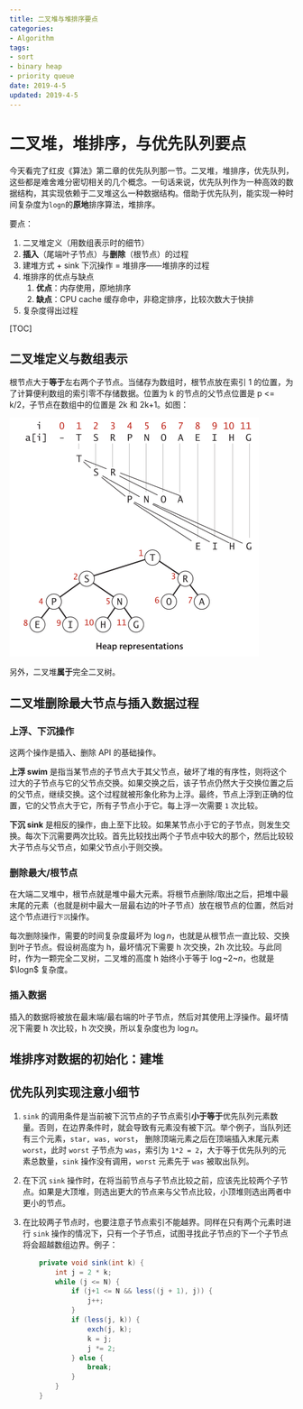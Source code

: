 ```yaml
---
title: 二叉堆与堆排序要点
categories: 
- Algorithm
tags: 
- sort
- binary heap
- priority queue
date: 2019-4-5
updated: 2019-4-5
---
```


# 二叉堆，堆排序，与优先队列要点

今天看完了红皮《算法》第二章的优先队列那一节。二叉堆，堆排序，优先队列，这些都是难舍难分密切相关的几个概念。一句话来说，优先队列作为一种高效的数据结构，其实现依赖于二叉堆这么一种数据结构。借助于优先队列，能实现一种时间复杂度为`logn`的**原地**排序算法，堆排序。

要点：

1. 二叉堆定义（用数组表示时的细节）
2. **插入**（尾端叶子节点）与**删除**（根节点）的过程
3. 建堆方式 + sink 下沉操作 = 堆排序——堆排序的过程
4. 堆排序的优点与缺点
   1. **优点**：内存使用，原地排序
   2. **缺点**：CPU cache 缓存命中，非稳定排序，比较次数大于快排
5. 复杂度得出过程

[TOC]



## 二叉堆定义与数组表示

根节点大于**等于**左右两个子节点。当储存为数组时，根节点放在索引 1 的位置，为了计算便利数组的索引零不存储数据。位置为 k 的节点的父节点位置是 p <= k/2，子节点在数组中的位置是 2k 和 2k+1。如图：

![Heap Representations](/content/images/2019/HeapRepresentations.png)

另外，二叉堆**属于**完全二叉树。

## 二叉堆删除最大节点与插入数据过程

### 上浮、下沉操作

这两个操作是插入、删除 API 的基础操作。

**上浮 swim** 是指当某节点的子节点大于其父节点，破坏了堆的有序性，则将这个过大的子节点与它的父节点交换。如果交换之后，该子节点仍然大于交换位置之后的父节点，继续交换。这个过程就被形象化称为上浮。最终，节点上浮到正确的位置，它的父节点大于它，所有子节点小于它。每上浮一次需要 `1` 次比较。

**下沉 sink** 是相反的操作，由上至下比较。如果某节点小于它的子节点，则发生交换。每次下沉需要两次比较。首先比较找出两个子节点中较大的那个，然后比较较大子节点与父节点，如果父节点小于则交换。

### 删除最大/根节点

在大端二叉堆中，根节点就是堆中最大元素。将根节点删除/取出之后，把堆中最末尾的元素（也就是树中最大一层最右边的叶子节点）放在根节点的位置，然后对这个节点进行`下沉`操作。

每次删除操作，需要的时间复杂度最坏为 $\log n$，也就是从根节点一直比较、交换到叶子节点。假设树高度为 h，最坏情况下需要 h 次交换，2h 次比较。与此同时，作为一颗完全二叉树，二叉堆的高度 h 始终小于等于 $\log$~2~$n$，也就是 $\logn$ 复杂度。

### 插入数据

插入的数据将被放在最末端/最右端的叶子节点，然后对其使用上浮操作。最坏情况下需要 h 次比较，h 次交换，所以复杂度也为 $\log n$。

## 堆排序对数据的初始化：建堆



## 优先队列实现注意小细节

1. `sink` 的调用条件是当前被下沉节点的子节点索引**小于等于**优先队列元素数量。否则，在边界条件时，就会导致有元素没有被下沉。举个例子，当队列还有三个元素，`star, was, worst`， 删除顶端元素之后在顶端插入末尾元素 `worst`，此时 `worst` 子节点为 `was`，索引为 `1*2 = 2`，大于等于优先队列的元素总数量，`sink` 操作没有调用，`worst` 元素先于 `was` 被取出队列。

2. 在下沉 `sink` 操作时，在将当前节点与子节点比较之前，应该先比较两个子节点。如果是大顶堆，则选出更大的节点来与父节点比较，小顶堆则选出两者中更小的节点。

3. 在比较两子节点时，也要注意子节点索引不能越界。同样在只有两个元素时进行 `sink` 操作的情况下，只有一个子节点，试图寻找此子节点的下一个子节点将会超越数组边界。例子：

   ```java
       private void sink(int k) {
           int j = 2 * k;
           while (j <= N) {
               if (j+1 <= N && less((j + 1), j)) {
                   j++;
               }
               if (less(j, k)) {
                   exch(j, k);
                   k = j;
                   j *= 2;
               } else {
                   break;
               }
           }
       }
   ```

   